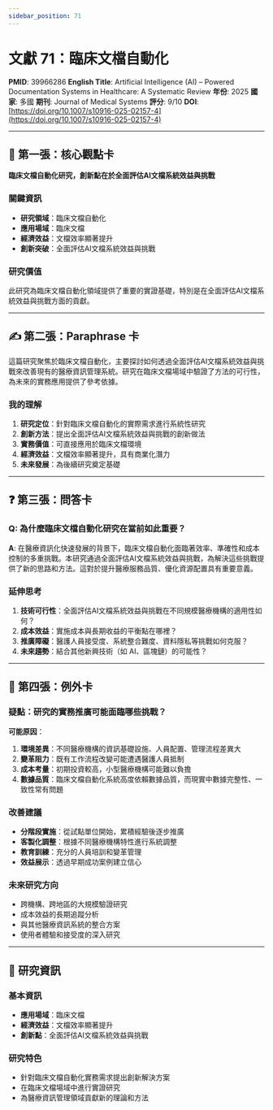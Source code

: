 ```yaml
---
sidebar_position: 71
---
```


# 文獻 71：臨床文檔自動化

**PMID**: 39966286
**English Title**: Artificial Intelligence (AI) – Powered Documentation Systems in Healthcare: A Systematic Review
**年份**: 2025
**國家**: 多國
**期刊**: Journal of Medical Systems
**評分**: 9/10
**DOI**: [https://doi.org/10.1007/s10916-025-02157-4](https://doi.org/10.1007/s10916-025-02157-4)

---

## 📌 第一張：核心觀點卡

**臨床文檔自動化研究，創新點在於全面評估AI文檔系統效益與挑戰**

### 關鍵資訊
- **研究領域**：臨床文檔自動化
- **應用場域**：臨床文檔
- **經濟效益**：文檔效率顯著提升
- **創新突破**：全面評估AI文檔系統效益與挑戰

### 研究價值
此研究為臨床文檔自動化領域提供了重要的實證基礎，特別是在全面評估AI文檔系統效益與挑戰方面的貢獻。

---

## ✍️ 第二張：Paraphrase 卡

這篇研究聚焦於臨床文檔自動化，主要探討如何透過全面評估AI文檔系統效益與挑戰來改善現有的醫療資訊管理系統。研究在臨床文檔場域中驗證了方法的可行性，為未來的實務應用提供了參考依據。

### 我的理解
1. **研究定位**：針對臨床文檔自動化的實際需求進行系統性研究
2. **創新方法**：提出全面評估AI文檔系統效益與挑戰的創新做法
3. **實務價值**：可直接應用於臨床文檔環境
4. **經濟效益**：文檔效率顯著提升，具有商業化潛力
5. **未來發展**：為後續研究奠定基礎

---

## ❓ 第三張：問答卡

### Q: 為什麼臨床文檔自動化研究在當前如此重要？

**A**: 在醫療資訊化快速發展的背景下，臨床文檔自動化面臨著效率、準確性和成本控制的多重挑戰。本研究通過全面評估AI文檔系統效益與挑戰，為解決這些挑戰提供了新的思路和方法。這對於提升醫療服務品質、優化資源配置具有重要意義。

### 延伸思考
1. **技術可行性**：全面評估AI文檔系統效益與挑戰在不同規模醫療機構的適用性如何？
2. **成本效益**：實施成本與長期收益的平衡點在哪裡？
3. **推廣障礙**：醫護人員接受度、系統整合難度、資料隱私等挑戰如何克服？
4. **未來趨勢**：結合其他新興技術（如 AI、區塊鏈）的可能性？

---

## 🤔 第四張：例外卡

### 疑點：研究的實務推廣可能面臨哪些挑戰？

**可能原因**：
1. **環境差異**：不同醫療機構的資訊基礎設施、人員配置、管理流程差異大
2. **變革阻力**：既有工作流程改變可能遭遇醫護人員抵制
3. **成本考量**：初期投資較高，小型醫療機構可能難以負擔
4. **數據品質**：臨床文檔自動化系統高度依賴數據品質，而現實中數據完整性、一致性常有問題

### 改善建議
- **分階段實施**：從試點單位開始，累積經驗後逐步推廣
- **客製化調整**：根據不同醫療機構特性進行系統調整
- **教育訓練**：充分的人員培訓和變革管理
- **效益展示**：透過早期成功案例建立信心

### 未來研究方向
- 跨機構、跨地區的大規模驗證研究
- 成本效益的長期追蹤分析
- 與其他醫療資訊系統的整合方案
- 使用者體驗和接受度的深入研究

---

## 📄 研究資訊

### 基本資訊
- **應用場域**：臨床文檔
- **經濟效益**：文檔效率顯著提升
- **創新點**：全面評估AI文檔系統效益與挑戰

### 研究特色
- 針對臨床文檔自動化實務需求提出創新解決方案
- 在臨床文檔場域中進行實證研究
- 為醫療資訊管理領域貢獻新的理論和方法
